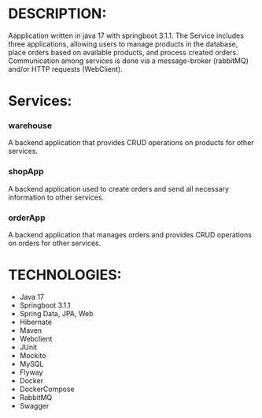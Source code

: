 # DESCRIPTION:
Aapplication written in java 17 with springboot 3.1.1. 
The Service includes three applications, allowing users to manage products in the database, place orders based on available products, and process created orders. 
Communication among services is done via a message-broker (rabbitMQ) and/or HTTP requests (WebClient).

# Services:
 ### warehouse 
 A backend application that provides CRUD operations on products for other services.
 ### shopApp
 A backend application used to create orders and send all necessary information to other services.
 ### orderApp
 A backend application that manages orders and provides CRUD operations on orders for other services.

# TECHNOLOGIES:
- Java 17
- Springboot 3.1.1
- Spring Data, JPA, Web
- Hibernate
- Maven
- Webclient
- JUnit
- Mockito
- MySQL
- Flyway
- Docker
- DockerCompose
- RabbitMQ
- Swagger
